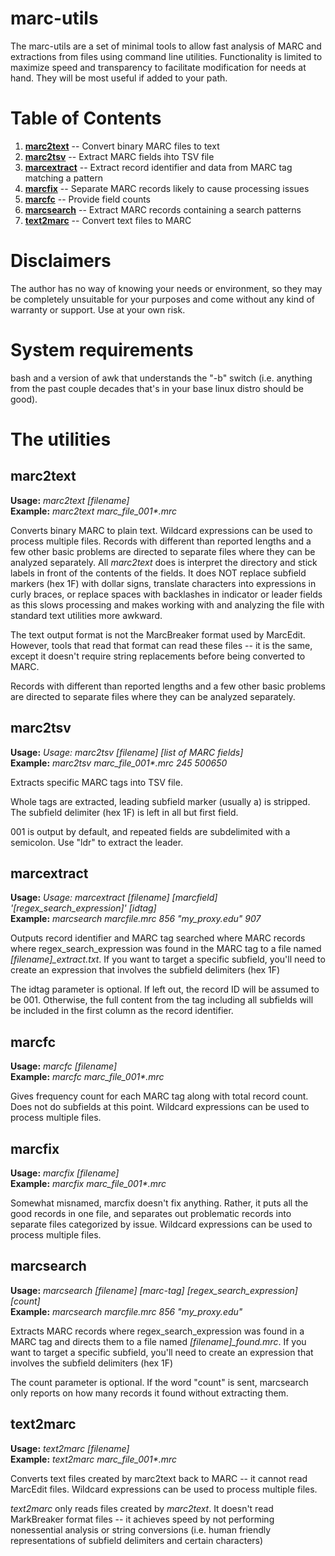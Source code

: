 # marc-utils
The marc-utils are a set of minimal tools to allow fast analysis of MARC and extractions from files using command line utilities. Functionality is limited to maximize speed and transparency to facilitate modification for needs at hand. They will be most useful if added to your path.

# Table of Contents
1. [**marc2text**](#marc2text) -- Convert binary MARC files to text
2. [**marc2tsv**](#marc2tsv) -- Extract MARC fields ihto TSV file 
3. [**marcextract**](#marcsearch) -- Extract record identifier and data from MARC tag matching a pattern 
4. [**marcfix**](#marcfix) -- Separate MARC records likely to cause processing issues
5. [**marcfc**](#marcfc) -- Provide field counts
6. [**marcsearch**](#marcsearch) -- Extract MARC records containing a search patterns
7. [**text2marc**](#text2marc) -- Convert text files to MARC

# Disclaimers

The author has no way of knowing your needs or environment, so they may be completely unsuitable for your purposes and come without any kind of warranty or support. Use at your own risk. 

# System requirements
bash and a version of awk that understands the "-b" switch (i.e. anything from the past couple decades that's in your base linux distro should be good). 

# The utilities

## marc2text
**Usage:** *marc2text [filename]*  
**Example:** *marc2text marc_file_001\*.mrc*

Converts binary MARC to plain text. Wildcard expressions can be used to process multiple files. Records with different than reported lengths and a few other basic problems are directed to separate files where they can be analyzed separately.
All *marc2text* does is interpret the directory and stick labels in front of the contents of the fields. It does NOT replace subfield markers (hex 1F) with dollar signs, translate characters into expressions in curly braces, or replace spaces with backlashes in indicator or leader fields as this slows processing and makes working with and analyzing the file with standard text utilities more awkward.

The text output format is not the MarcBreaker format used by MarcEdit. However, tools that read that format can read these files -- it is the same, except it doesn't require string replacements before being converted to MARC.

Records with different than reported lengths and a few other basic problems are directed to separate files where they can be analyzed separately.

## marc2tsv
**Usage:** *Usage: marc2tsv [filename] [list of MARC fields]*  
**Example:** *marc2tsv marc_file_001\*.mrc 245 500650*

Extracts specific MARC tags into TSV file.

Whole tags are extracted, leading subfield marker (usually a) is stripped. The subfield delimiter (hex 1F) is left in all but first field.

001 is output by default, and repeated fields are subdelimited with a semicolon. Use "ldr" to extract the leader.

## marcextract
**Usage:** *Usage: marcextract [filename] [marcfield] '[regex_search_expression]' [idtag]*  
**Example:** *marcsearch marcfile.mrc 856 "my_proxy.edu" 907*

Outputs record identifier and MARC tag searched where MARC records where regex_search_expression was found in the MARC tag to a file named *[filename]_extract.txt*. If you want to target a specific subfield, you'll need to create an expression that involves the subfield delimiters (hex 1F)

The idtag parameter is optional. If left out, the record ID will be assumed to be 001. Otherwise, the full content from the tag including all subfields will be included in the first column as the record identifier.

## marcfc
**Usage:** *marcfc [filename]*  
**Example:** *marcfc marc_file_001\*.mrc*

Gives frequency count for each MARC tag along with total record count. Does not do subfields at this point. Wildcard expressions can be used to process multiple files.

## marcfix
**Usage:** *marcfix [filename]*  
**Example:** *marcfix marc_file_001\*.mrc*

Somewhat misnamed, marcfix doesn't fix anything. Rather, it puts all the good records in one file, and separates out problematic records into separate files categorized by issue. Wildcard expressions can be used to process multiple files.

## marcsearch
**Usage:** *marcsearch [filename] [marc-tag] [regex_search_expression] [count]*  
**Example:** *marcsearch marcfile.mrc 856 "my_proxy.edu"*

Extracts MARC records where regex_search_expression was found in a MARC tag and directs them to a file named *[filename]_found.mrc*. If you want to target a specific subfield, you'll need to create an expression that involves the subfield delimiters (hex 1F)

The count parameter is optional. If the word "count" is sent, marcsearch only reports on how many records it found without extracting them.

## text2marc
**Usage:** *text2marc [filename]*  
**Example:** *text2marc marc_file_001\*.mrc*

Converts text files created by marc2text back to MARC -- it cannot read MarcEdit files. Wildcard expressions can be used to process multiple files. 

*text2marc* only reads files created by *marc2text*. It doesn't read MarkBreaker format files -- it achieves speed by not performing nonessential analysis or string conversions (i.e. human friendly representations of subfield delimiters and certain characters) 


